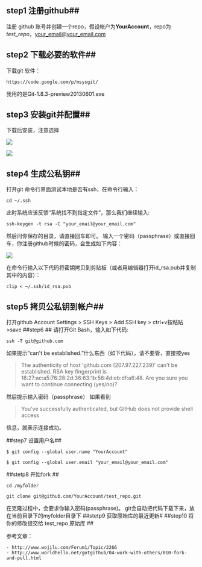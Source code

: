 ## step1 注册github##
注册 github 账号并创建一个repo，假设帐户为**YourAccount**，repo为*test_repo*，your_email@your_email.com
## step2 下载必要的软件##
下载git 软件：

	https://code.google.com/p/msysgit/
我用的是Git-1.8.3-preview20130601.exe
## step3 安装git并配置##
下载后安装，注意选择

![](http://freewind.me/wp-content/uploads/2011/09/image_thumb9.png)

![](http://freewind.me/wp-content/uploads/2011/09/image_thumb11.png)
## step4 生成公私钥##
打开git 命令行界面测试本地是否有ssh，在命令行输入：

`cd ~/.ssh`  

此时系统应该反馈“系统找不到指定文件”，那么我们继续输入:

`ssh-keygen -t rsa -C "your_email@your_email.com"`

然后问你保存的目录，请直接回车即可。 输入一个密码（passphrase）或直接回车，你注册github时候的密码，会生成如下内容：

![](http://static.wojilu.com/upload/image/2011/11/9/9134204169061194_m.jpg)

在命令行输入以下代码将密钥拷贝到剪贴板（或者用编辑器打开id_rsa.pub并复制其中的内容）：
	
`clip < ~/.ssh/id_rsa.pub`
## step5  拷贝公私钥到帐户##

打开github  Account Settings > SSH Keys > Add SSH key >  ctrl+v按粘贴 >save
##step6 ##
请打开Git Bash，输入如下代码:

`ssh -T git@github.com`

如果提示“can't be established.”什么东西（如下代码），请不要管，直接按yes

> The authenticity of host 'github.com (207.97.227.239)' can't be established.
> RSA key fingerprint is 16:27:ac:a5:76:28:2d:36:63:1b:56:4d:eb:df:a6:48.
> Are you sure you want to continue connecting (yes/no)?

然后提示输入密码（passphrase）
如果看到 
> You've successfully authenticated, but GitHub does not provide shell access 

信息，就表示连接成功。

##step7 设置用户名##

`$ git config --global user.name "YourAccount"`

`$ git config --global user.email "your_email@your_email.com"`

##stetp8 开始fork ##

`cd /myfolder`

`git clone git@github.com/YourAccount/test_repo.git`

在克隆过程中，会要求你输入密码(passphrase)。
git会自动把代码下载下来，放在当前目录下的myfolder目录下
##stetp9 获取原始库的最近更新#
##step10 将你的修改提交给 test_repo 原始库 ##


参考文章：

	- http://www.wojilu.com/Forum1/Topic/2266
	- http://www.worldhello.net/gotgithub/04-work-with-others/010-fork-and-pull.html